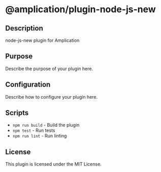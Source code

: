 # @amplication/plugin-node-js-new

## Description
node-js-new plugin for Amplication

## Purpose
Describe the purpose of your plugin here.

## Configuration
Describe how to configure your plugin here.

## Scripts
- `npm run build` - Build the plugin
- `npm test` - Run tests
- `npm run lint` - Run linting

## License

This plugin is licensed under the MIT License.
